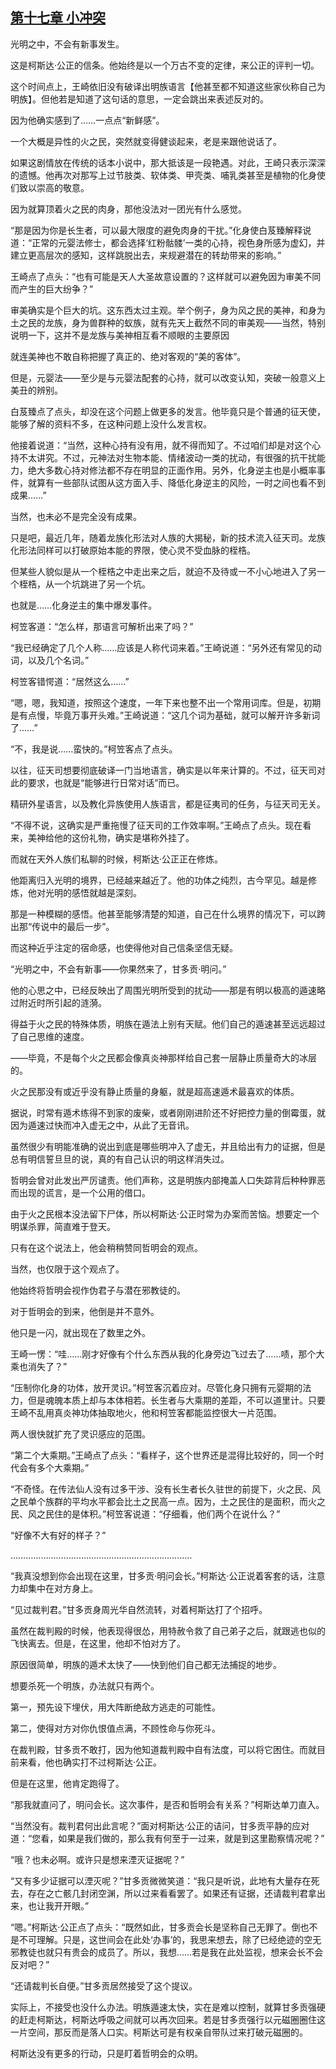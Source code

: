 ## [第十七章 小冲突](https://www.xxbiquge.com/11_11207/9238976.html)


  光明之中，不会有新事发生。

  这是柯斯达·公正的信条。他始终是以一个万古不变的定律，来公正的评判一切。

  这个时间点上，王崎依旧没有破译出明族语言【他甚至都不知道这些家伙称自己为明族】。但他若是知道了这句话的意思，一定会跳出来表述反对的。

  因为他确实感到了……一点点“新鲜感”。

  一个大概是异性的火之民，突然就变得健谈起来，老是来跟他说话了。

  如果这剧情放在传统的话本小说中，那大抵该是一段艳遇。对此，王崎只表示深深的遗憾。他再次对那写上过节肢类、软体类、甲壳类、哺乳类甚至是植物的化身使们致以崇高的敬意。

  因为就算顶着火之民的肉身，那他没法对一团光有什么感觉。

  “那是因为你是长生者，可以最大限度的避免肉身的干扰。”化身使白芨臻解释说道：“正常的元婴法修士，都会选择‘红粉骷髅’一类的心持，视色身所感为虚幻，并建立更高层次的感知，这样跳脱出去，来规避潜在的转劫带来的影响。”

  王崎点了点头：“也有可能是天人大圣故意设置的？这样就可以避免因为审美不同而产生的巨大纷争？”

  审美确实是个巨大的坑。这东西太过主观。举个例子，身为风之民的美神，和身为土之民的龙族，身为兽群种的蚁族，就有先天上截然不同的审美观——当然，特别说明一下，这并不是龙族与美神相互看不顺眼的主要原因

  就连美神也不敢自称把握了真正的、绝对客观的“美的客体”。

  但是，元婴法——至少是与元婴法配套的心持，就可以改变认知，突破一般意义上美丑的辨别。

  白芨臻点了点头，却没在这个问题上做更多的发言。他毕竟只是个普通的征天使，能够了解的资料不多，在这种问题上没什么发言权。

  他接着说道：“当然，这种心持有没有用，就不得而知了。不过咱们却是对这个心持不太讲究。不过，元神法对生物本能、情绪波动一类的扰动，有很强的抗干扰能力，绝大多数心持对修法都不存在明显的正面作用。另外，化身逆主也是小概率事件，就算有一些部队试图从这方面入手、降低化身逆主的风险，一时之间也看不到成果……”

  当然，也未必不是完全没有成果。

  只是吧，最近几年，随着龙族化形法对人族的大揭秘，新的技术流入征天司。龙族化形法同样可以打破原始本能的界限，使心灵不受血脉的桎梏。

  但某些人貌似是从一个桎梏之中走出来之后，就迫不及待或一不小心地进入了另一个桎梏，从一个坑跳进了另一个坑。

  也就是……化身逆主的集中爆发事件。

  柯笠客道：“怎么样，那语言可解析出来了吗？”

  “我已经确定了几个人称……应该是人称代词来着。”王崎说道：“另外还有常见的动词，以及几个名词。”

  柯笠客错愕道：“居然这么……”

  “嗯，嗯，我知道，按照这个速度，一年下来也整不出一个常用词库。但是，初期是有点慢，毕竟万事开头难。”王崎说道：“这几个词为基础，就可以解开许多新词了……”

  “不，我是说……蛮快的。”柯笠客点了点头。

  以往，征天司想要彻底破译一门当地语言，确实是以年来计算的。不过，征天司对此的要求，也就是“能够进行日常对话”而已。

  精研外星语言，以及教化异族使用人族语言，都是征夷司的任务，与征天司无关。

  “不得不说，这确实是严重拖慢了征天司的工作效率啊。”王崎点了点头。现在看来，美神给他的这份礼物，确实是堪称外挂了。

  而就在天外人族们私聊的时候，柯斯达·公正正在修炼。

  他距离归入光明的境界，已经越来越近了。他的功体之纯烈，古今罕见。越是修炼，他对光明的感悟就越是深刻。

  那是一种模糊的感悟。他甚至能够清楚的知道，自己在什么境界的情况下，可以跨出那“传说中的最后一步”。

  而这种近乎注定的宿命感，也使得他对自己信条坚信无疑。

  “光明之中，不会有新事——你果然来了，甘多贡·明问。”

  他的心思之中，已经反映出了周围光明所受到的扰动——那是有明以极高的遁速略过附近时所引起的涟漪。

  得益于火之民的特殊体质，明族在遁法上别有天赋。他们自己的遁速甚至远远超过了自己思维的速度。

  ——毕竟，不是每个火之民都会像真炎神那样给自己套一层静止质量奇大的冰层的。

  火之民那没有或近乎没有静止质量的身躯，就是超高速遁术最喜欢的体质。

  据说，时常有遁术练得不到家的废柴，或者刚刚进阶还不好把控力量的倒霉蛋，就因为遁速过快而冲入虚无之中，从此了无音讯。

  虽然很少有明能准确的说出到底是哪些明冲入了虚无，并且给出有力的证据，但是总有明信誓旦旦的说，真的有自己认识的明这样消失过。

  哲明会曾对此发出严厉谴责。他们声称，这是明族内部掩盖人口失踪背后种种罪恶而出现的谎言，是一个公用的借口。

  由于火之民根本没法留下尸体，所以柯斯达·公正时常为办案而苦恼。想要定一个明谋杀罪，简直难于登天。

  只有在这个说法上，他会稍稍赞同哲明会的观点。

  当然，也仅限于这个观点了。

  他始终将哲明会视作伪君子与潜在邪教徒的。

  对于哲明会的到来，他倒是并不意外。

  他只是一闪，就出现在了数里之外。

  王崎一愣：“哇……刚才好像有个什么东西从我的化身旁边飞过去了……啧，那个大乘也消失了？”

  “压制你化身的功体，放开灵识。”柯笠客沉着应对。尽管化身只拥有元婴期的法力，但是魂魄本质上却与本体相若。长生者与大乘期的差距，不可以道里计。只要王崎不乱用真炎神功体抽取地火，他和柯笠客都能监控很大一片范围。

  两人很快就扩充了灵识感应的范围。

  “第二个大乘期。”王崎点了点头：“看样子，这个世界还是混得比较好的，同一个时代会有多个大乘期。”

  “不奇怪。在传法仙人没有过多干涉、没有长生者长久驻世的前提下，火之民、风之民单个族群的平均水平都会比土之民高一点。因为，土之民住的是面积，而火之民、风之民住的是体积。”柯笠客说道：“仔细看，他们两个在说什么？”

  “好像不大有好的样子？”

  ………………………………………………………………

  “我真没想到你会出现在这里，甘多贡·明问会长。”柯斯达·公正说着客套的话，注意力却集中在对方身上。

  “见过裁判君。”甘多贡身周光华自然流转，对着柯斯达打了个招呼。

  虽然在裁判殿的时候，他表现得很怂，用特赦令救了自己弟子之后，就跟逃也似的飞快离去。但是，在这里，他却不怕对方了。

  原因很简单，明族的遁术太快了——快到他们自己都无法捕捉的地步。

  想要杀死一个明族，办法就只有两个。

  第一，预先设下埋伏，用大阵断绝敌方逃走的可能性。

  第二，使得对方对你仇恨值点满，不顾性命与你死斗。

  在裁判殿，甘多贡不敢打，因为他知道裁判殿中自有法度，可以将它困住。而就目前来看，他也确实打不过柯斯达·公正。

  但是在这里，他肯定跑得了。

  “那我就直问了，明问会长。这次事件，是否和哲明会有关系？”柯斯达单刀直入。

  “当然没有。裁判君何出此言呢？”面对柯斯达·公正的诘问，甘多贡平静的应对道：“您看，如果是我们做的，那么我有何至于一过来，就是到这里勘察情况呢？”

  “哦？也未必啊。或许只是想来湮灭证据呢？”

  “又有多少证据可以湮灭呢？”甘多贡微微笑道：“我只是听说，此地有大量存在死去，存在之亡骸几封闭空渊，所以过来看看罢了。如果还有证据，还请裁判君拿出来，也让我开开眼。”

  “嗯。”柯斯达·公正点了点头：“既然如此，甘多贡会长是坚称自己无罪了。倒也不是不可理解。只是，这世间会在此处‘办事’的，我思来想去，除了已经绝迹的空无邪教徒也就只有贵会的成员了。所以，我想……若是我在此处监视，想来会长不会反对吧？”

  “还请裁判长自便。”甘多贡居然接受了这个提议。

  实际上，不接受也没什么办法。明族遁速太快，实在是难以控制，就算甘多贡强硬的赶走柯斯达，柯斯达呼吸之间就可以再次回来。若是甘多贡强行以元磁圈圈住这一片空间，那反而是落人口实。柯斯达可是有权亲自带队过来打破元磁圈的。

  柯斯达没有更多的行动，只是盯着哲明会的众明。
